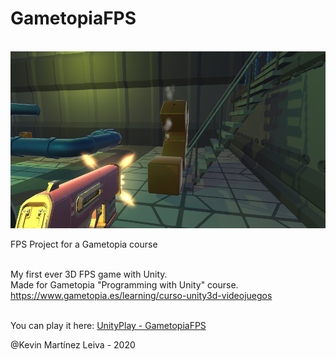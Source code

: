 # GametopiaFPS
<br/>
<img src="./GameImages/ObjectImpact.PNG"/><br/>

FPS Project for a Gametopia course<br/><br/>

My first ever 3D FPS game with Unity.<br/>
Made for Gametopia "Programming with Unity" course. https://www.gametopia.es/learning/curso-unity3d-videojuegos<br/><br/>

You can play it here: [UnityPlay - GametopiaFPS](https://play.unity.com/mg/other/webgl-builds-75066<br/><br/>)

@Kevin Martínez Leiva - 2020
